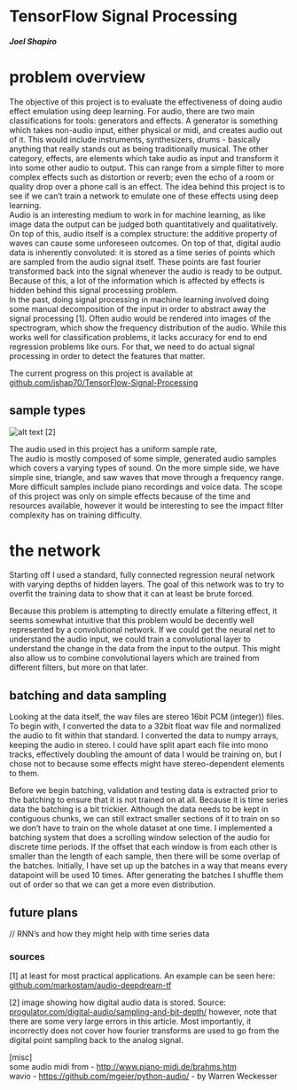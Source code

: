 # TensorFlow Signal Processing

##### Joel Shapiro

# problem overview

The objective of this project is to evaluate the effectiveness of doing audio effect emulation using deep learning. For audio, there are two main classifications for tools: generators and effects. A generator is something which takes non-audio input, either physical or midi, and creates audio out of it. This would include instruments, synthesizers, drums - basically anything that really stands out as being traditionally musical. The other category, effects, are elements which take audio as input and transform it into some other audio to output. This can range from a simple filter to more complex effects such as distortion or reverb; even the echo of a room or quality drop over a phone call is an effect. The idea behind this project is to see if we can’t train a network to emulate one of these effects using deep learning.  
Audio is an interesting medium to work in for machine learning, as like image data the output can be judged both quantitatively and qualitatively. On top of this, audio itself is a complex structure: the additive property of waves can cause some unforeseen outcomes. On top of that, digital audio data is inherently convoluted: it is stored as a time series of points which are sampled from the audio signal itself. These points are fast fourier transformed back into the signal whenever the audio is ready to be output. Because of this, a lot of the information which is affected by effects is hidden behind this signal processing problem.  
In the past, doing signal processing in machine learning involved doing some manual decomposition of the input in order to abstract away the signal processing [1]. Often audio would be rendered into images of the spectrogram, which show the frequency distribution of the audio. While this works well for classification problems, it lacks accuracy for end to end regression problems like ours. For that, we need to do actual signal processing in order to detect the features that matter.  
  
The current progress on this project is available at [github.com/jshap70/TensorFlow-Signal-Processing](http://github.com/jshap70/TensorFlow-Signal-Processing)


## sample types



![alt text][sample_rate] [2]

The audio used in this project has a uniform sample rate,  
The audio is mostly composed of some simple, generated audio samples which covers a varying types of sound. On the more simple side, we have simple sine, triangle, and saw waves that move through a frequency range. More difficult samples include piano recordings and voice data. The scope of this project was only on simple effects because of the time and resources available, however it would be interesting to see the impact filter complexity has on training difficulty.



# the network

Starting off I used a standard, fully connected regression neural network with varying depths of hidden layers. The goal of this network was to try to overfit the training data to show that it can at least be brute forced.

Because this problem is attempting to directly emulate a filtering effect, it seems somewhat intuitive that this problem would be decently well represented by a convolutional network. If we could get the neural net to understand the audio input, we could train a convolutional layer to understand the change in the data from the input to the output. This might also allow us to combine convolutional layers which are trained from different filters, but more on that later.


## batching and data sampling

Looking at the data itself, the wav files are stereo 16bit PCM (integer)) files. To begin with, I converted the data to a 32bit float wav file and normalized the audio to fit within that standard. I converted the data to numpy arrays, keeping the audio in stereo. I could have split apart each file into mono tracks, effectively doubling the amount of data I would be training on, but I chose not to because some effects might have stereo-dependent elements to them.

Before we begin batching, validation and testing data is extracted prior to the batching to ensure that it is not trained on at all. Because it is time series data the batching is a bit trickier. Although the data needs to be kept in contiguous chunks, we can still extract smaller sections of it to train on so we don’t have to train on the whole dataset at one time. I implemented a batching system that does a scrolling window selection of the audio for discrete time periods. If the offset that each window is from each other is smaller than the length of each sample, then there will be some overlap of the batches. Initially, I have set up up the batches in a way that means every datapoint will be used 10 times. After generating the batches I shuffle them out of order so that we can get a more even distribution.




## future plans

// RNN’s and how they might help with time series data



### sources

[1] at least for most practical applications. An example can be seen here: [github.com/markostam/audio-deepdream-tf](https://github.com/markostam/audio-deepdream-tf)

[sample_rate]: https://github.com/jshap70/TensorFlow-Signal-Processing/raw/master/resources/sample-rate.png "point sampling in digital audio"

[2] image showing how digital audio data is stored. Source: [progulator.com/digital-audio/sampling-and-bit-depth/](http://progulator.com/digital-audio/sampling-and-bit-depth/) however, note that there are some very large errors in this article. Most importantly, it incorrectly does not cover how fourier transforms are used to go from the digital point sampling back to the analog signal. 

[misc]  
some audio midi from - http://www.piano-midi.de/brahms.htm  
wavio - https://github.com/mgeier/python-audio/ - by Warren Weckesser